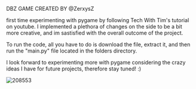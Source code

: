 DBZ GAME CREATED BY @ZerxysZ

first time experimenting with pygame by following Tech With Tim's tutorial on youtube. 
I implemented a plethora of changes on the side to be a bit more creative, and im sastisfied with the overall outcome of the project.


To run the code, all you have to do is download the file, extract it, and then run the "main.py" file located in the folders directory.

I look forward to experimenting more with pygame considering the crazy ideas I have for future projects, therefore stay tuned! :)

![208553](https://user-images.githubusercontent.com/90399719/236586530-35218da9-259f-46d2-ad12-864675459aba.gif)

